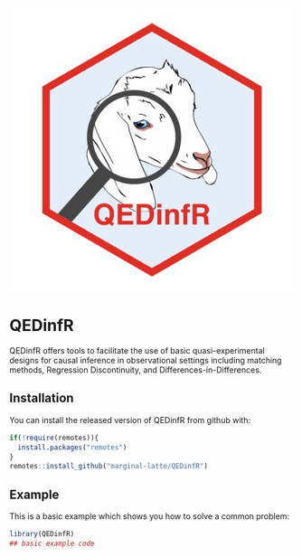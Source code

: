 
![image](QEDinfR.png)

# QEDinfR


QEDinfR offers tools to facilitate the use of basic quasi-experimental designs for causal inference in observational settings including matching methods, Regression Discontinuity, and Differences-in-Differences.

## Installation

You can install the released version of QEDinfR from github with:

``` r
if(!require(remotes)){
  install.packages("remotes")
}
remotes::install_github("marginal-latte/QEDinfR")

```

## Example

This is a basic example which shows you how to solve a common problem:

``` r
library(QEDinfR)
## basic example code
```

